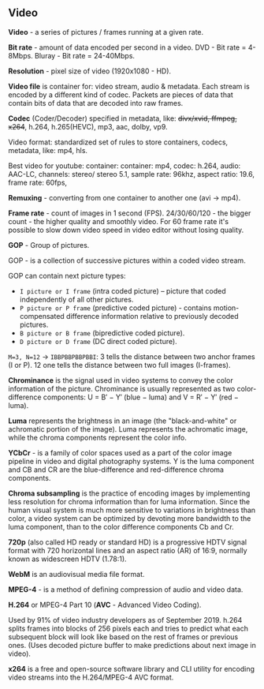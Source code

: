 Video
-

**Video** - a series of pictures / frames running at a given rate.

**Bit rate** - amount of data encoded per second in a video.
DVD - Bit rate = 4-8Mbps.
Bluray - Bit rate = 24-40Mbps.

**Resolution** - pixel size of video (1920x1080 - HD).

**Video file** is container for: video stream, audio & metadata.
Each stream is encoded by a different kind of codec.
Packets are pieces of data that contain bits of data that are decoded into raw frames.

**Codec** (Coder/Decoder) specified in metadata, like:
~~divx/xvid, ffmpeg, x264~~,
h.264, h.265(HEVC), mp3, aac, dolby, vp9.

Video format: standardized set of rules to store containers,
codecs, metadata, like: mp4, hls.

Best video for youtube: container:
  container: mp4,
  codec: h.264,
  audio: AAC-LC,
  channels: stereo/ stereo 5.1,
  sample rate: 96khz,
  aspect ratio: 19.6,
  frame rate: 60fps,

**Remuxing** - converting from one container to another one (avi -> mp4).

**Frame rate** - count of images in 1 second (FPS).
24/30/60/120 - the bigger count - the higher quality and smoothly video.
For 60 frame rate it's possible to slow down video speed in video editor without losing quality.

**GOP** - Group of pictures.

GOP - is a collection of successive pictures within a coded video stream.

GOP can contain next picture types:
* `I picture or I frame` (intra coded picture) – picture that coded independently of all other pictures.
* `P picture or P frame` (predictive coded picture) - contains motion-compensated difference information
relative to previously decoded pictures.
* `B picture or B frame` (bipredictive coded picture).
* `D picture or D frame` (DC direct coded picture).

`M=3, N=12` -> `IBBPBBPBBPBBI`:
3 tells the distance between two anchor frames (I or P).
12 one tells the distance between two full images (I-frames).

**Chrominance** is the signal used in video systems to convey the color information of the picture.
Chrominance is usually represented as two color-difference components:
U = B′ − Y′ (blue − luma) and V = R′ − Y′ (red − luma).

**Luma** represents the brightness in an image
(the "black-and-white" or achromatic portion of the image).
Luma represents the achromatic image, while the chroma components represent the color info.

**YCbCr** - is a family of color spaces used as a part of the color image pipeline
in video and digital photography systems.
Y is the luma component
and CB and CR are the blue-difference and red-difference chroma components.

**Chroma subsampling** is the practice of encoding images
by implementing less resolution for chroma information than for luma information.
Since the human visual system is much more sensitive to variations in brightness than color,
a video system can be optimized by devoting more bandwidth to the luma component,
than to the color difference components Cb and Cr.

**720p** (also called HD ready or standard HD)
is a progressive HDTV signal format with 720 horizontal lines
and an aspect ratio (AR) of 16:9, normally known as widescreen HDTV (1.78:1).

**WebM** is an audiovisual media file format.

**MPEG-4** - is a method of defining compression of audio and video data.

**H.264** or MPEG-4 Part 10 (**AVC** - Advanced Video Coding).

Used by 91% of video industry developers as of September 2019.
h.264 splits frames into blocks of 256 pixels each
and tries to predict what each subsequent block will look like
based on the rest of frames or previous ones.
(Uses decoded picture buffer to make predictions about next image in video).

**x264** is a free and open-source software library and CLI utility for encoding
video streams into the H.264/MPEG-4 AVC format.
